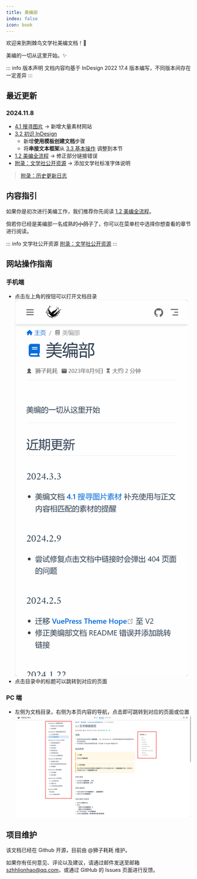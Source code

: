 ```yaml
---
title: 美编部
index: false
icon: book
---
```


欢迎来到荆棘鸟文学社美编文档！🎉

美编的一切从这里开始。✨

::: info 版本声明
文档内容均基于 InDesign 2022 17.4 版本编写，不同版本间存在一定差异
:::

## 最近更新
### 2024.11.8
- [4.1 搜寻图片](./ChapterNo4/4.1.md#常用的素材网站) -> 新增大量素材网站 <badge text="新" type="tip"/>
- [3.2 初识 InDesign](./ChapterNo3/3.2.md)
  - 新增**使用模板创建文档**步骤 <badge text="新" type="tip"/>
  - 将**串接文本框架**从 [3.3 基本操作](./ChapterNo3/3.3.md) 调整到本节
- [1.2 美编全流程](./ChapterNo1/1.2.md) -> 修正部分链接错误
- [附录：文学社公开资源](./Appendix/resource.md) -> 添加文学社标准字体说明

> [附录：历史更新日志](Appendix/changelog.md)

## 内容指引
如果你是初次进行美编工作，我们推荐你先阅读 [1.2 美编全流程](ChapterNo1/1.2.md)。

倘若你已经是美编部一名成熟的~~小鸽子~~了，你可以在菜单栏中选择你想查看的章节进行阅读。

::: info 文学社公开资源
[附录：文学社公开资源](Appendix/resource.md)
:::

## 网站操作指南
### 手机端
- 点击左上角的按钮可以打开文档目录![](assets/recording.gif)
- 点击目录中的标题可以跳转到对应的页面

### PC 端
- 左侧为文档目录，右侧为本页内容的导航，点击即可跳转到对应的页面或位置![](assets/image/README-1710520319220.jpeg)

## 项目维护
该文档已经在 Github 开源，目前由 @狮子耗耗 维护。

如果你有任何意见、评论以及建议，请通过邮件发送至邮箱 [szhhlionhao@qq.com](mailto:szhhlionhao@qq.com)，或通过 GitHub 的 Issues 页面进行反馈。